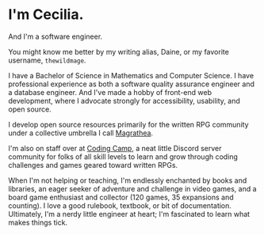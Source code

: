 # I'm Cecilia.

And I'm a software engineer.

You might know me better by my writing alias, Daine, or my favorite username, `thewildmage`.

I have a Bachelor of Science in Mathematics and Computer Science. I have professional experience as both a software quality assurance engineer and a database engineer. And I've made a hobby of front-end web development, where I advocate strongly for accessibility, usability, and open source.

I develop open source resources primarily for the written RPG community under a collective umbrella I call [Magrathea](https://magrathea.guide).

I'm also on staff over at [Coding Camp](https://discord.gg/udQ5WsqpME), a neat little Discord server community for folks of all skill levels to learn and grow through coding challenges and games geared toward written RPGs.

When I'm not helping or teaching, I'm endlessly enchanted by books and libraries, an eager seeker of adventure and challenge in video games, and a board game enthusiast and collector (120 games, 35 expansions and counting). I love a good rulebook, textbook, or bit of documentation. Ultimately, I'm a nerdy little engineer at heart; I'm fascinated to learn what makes things tick.
